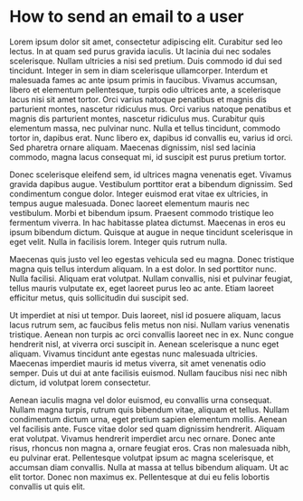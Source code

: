 # How to send an email to a user

Lorem ipsum dolor sit amet, consectetur adipiscing elit. Curabitur sed leo lectus. In at quam sed purus gravida iaculis. Ut lacinia dui nec sodales scelerisque. Nullam ultricies a nisi sed pretium. Duis commodo id dui sed tincidunt. Integer in sem in diam scelerisque ullamcorper. Interdum et malesuada fames ac ante ipsum primis in faucibus. Vivamus accumsan, libero et elementum pellentesque, turpis odio ultrices ante, a scelerisque lacus nisi sit amet tortor. Orci varius natoque penatibus et magnis dis parturient montes, nascetur ridiculus mus. Orci varius natoque penatibus et magnis dis parturient montes, nascetur ridiculus mus. Curabitur quis elementum massa, nec pulvinar nunc. Nulla et tellus tincidunt, commodo tortor in, dapibus erat. Nunc libero ex, dapibus id convallis eu, varius id orci. Sed pharetra ornare aliquam. Maecenas dignissim, nisl sed lacinia commodo, magna lacus consequat mi, id suscipit est purus pretium tortor.

Donec scelerisque eleifend sem, id ultrices magna venenatis eget. Vivamus gravida dapibus augue. Vestibulum porttitor erat a bibendum dignissim. Sed condimentum congue dolor. Integer euismod erat vitae ex ultricies, in tempus augue malesuada. Donec laoreet elementum mauris nec vestibulum. Morbi et bibendum ipsum. Praesent commodo tristique leo fermentum viverra. In hac habitasse platea dictumst. Maecenas in eros eu ipsum bibendum dictum. Quisque at augue in neque tincidunt scelerisque in eget velit. Nulla in facilisis lorem. Integer quis rutrum nulla.

Maecenas quis justo vel leo egestas vehicula sed eu magna. Donec tristique magna quis tellus interdum aliquam. In a est dolor. In sed porttitor nunc. Nulla facilisi. Aliquam erat volutpat. Nullam convallis, nisi et pulvinar feugiat, tellus mauris vulputate ex, eget laoreet purus leo ac ante. Etiam laoreet efficitur metus, quis sollicitudin dui suscipit sed.

Ut imperdiet at nisi ut tempor. Duis laoreet, nisl id posuere aliquam, lacus lacus rutrum sem, ac faucibus felis metus non nisi. Nullam varius venenatis tristique. Aenean non turpis ac orci convallis laoreet nec in ex. Nunc congue hendrerit nisl, at viverra orci suscipit in. Aenean scelerisque a nunc eget aliquam. Vivamus tincidunt ante egestas nunc malesuada ultricies. Maecenas imperdiet mauris id metus viverra, sit amet venenatis odio semper. Duis ut dui at ante facilisis euismod. Nullam faucibus nisi nec nibh dictum, id volutpat lorem consectetur.

Aenean iaculis magna vel dolor euismod, eu convallis urna consequat. Nullam magna turpis, rutrum quis bibendum vitae, aliquam et tellus. Nullam condimentum dictum urna, eget pretium sapien elementum mollis. Aenean vel facilisis ante. Fusce vitae dolor sed quam dignissim hendrerit. Aliquam erat volutpat. Vivamus hendrerit imperdiet arcu nec ornare. Donec ante risus, rhoncus non magna a, ornare feugiat eros. Cras non malesuada nibh, eu pulvinar erat. Pellentesque volutpat ipsum ac magna scelerisque, et accumsan diam convallis. Nulla at massa at tellus bibendum aliquam. Ut ac elit tortor. Donec non maximus ex. Pellentesque at dui eu felis lobortis convallis ut quis elit.